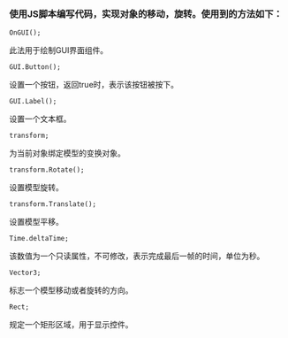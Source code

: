 ### 使用JS脚本编写代码，实现对象的移动，旋转。使用到的方法如下：

    OnGUI();

此法用于绘制GUI界面组件。

    GUI.Button();

设置一个按钮，返回true时，表示该按钮被按下。

    GUI.Label();

设置一个文本框。

    transform;

为当前对象绑定模型的变换对象。

    transform.Rotate();

设置模型旋转。

    transform.Translate();

设置模型平移。

    Time.deltaTime;

该数值为一个只读属性，不可修改，表示完成最后一帧的时间，单位为秒。

    Vector3;

标志一个模型移动或者旋转的方向。

    Rect;

规定一个矩形区域，用于显示控件。
